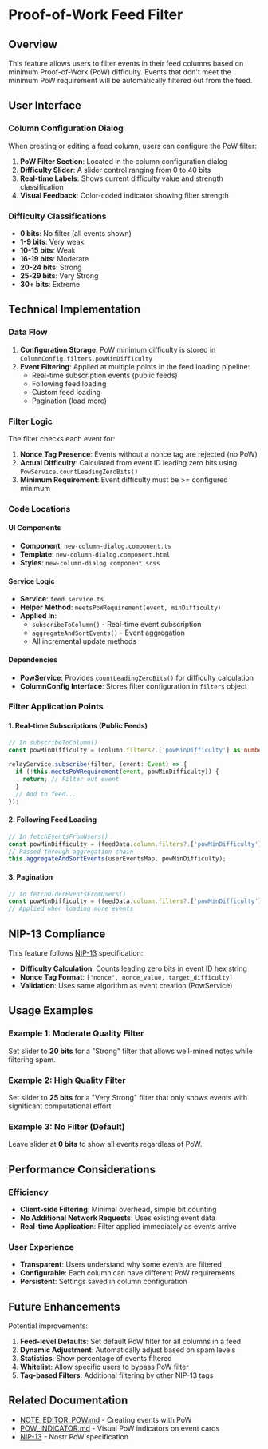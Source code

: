 # Proof-of-Work Feed Filter

## Overview

This feature allows users to filter events in their feed columns based on minimum Proof-of-Work (PoW) difficulty. Events that don't meet the minimum PoW requirement will be automatically filtered out from the feed.

## User Interface

### Column Configuration Dialog

When creating or editing a feed column, users can configure the PoW filter:

1. **PoW Filter Section**: Located in the column configuration dialog
2. **Difficulty Slider**: A slider control ranging from 0 to 40 bits
3. **Real-time Labels**: Shows current difficulty value and strength classification
4. **Visual Feedback**: Color-coded indicator showing filter strength

### Difficulty Classifications

- **0 bits**: No filter (all events shown)
- **1-9 bits**: Very weak
- **10-15 bits**: Weak
- **16-19 bits**: Moderate
- **20-24 bits**: Strong
- **25-29 bits**: Very Strong
- **30+ bits**: Extreme

## Technical Implementation

### Data Flow

1. **Configuration Storage**: PoW minimum difficulty is stored in `ColumnConfig.filters.powMinDifficulty`
2. **Event Filtering**: Applied at multiple points in the feed loading pipeline:
   - Real-time subscription events (public feeds)
   - Following feed loading
   - Custom feed loading
   - Pagination (load more)

### Filter Logic

The filter checks each event for:
1. **Nonce Tag Presence**: Events without a nonce tag are rejected (no PoW)
2. **Actual Difficulty**: Calculated from event ID leading zero bits using `PowService.countLeadingZeroBits()`
3. **Minimum Requirement**: Event difficulty must be >= configured minimum

### Code Locations

#### UI Components
- **Component**: `new-column-dialog.component.ts`
- **Template**: `new-column-dialog.component.html`
- **Styles**: `new-column-dialog.component.scss`

#### Service Logic
- **Service**: `feed.service.ts`
- **Helper Method**: `meetsPoWRequirement(event, minDifficulty)`
- **Applied In**:
  - `subscribeToColumn()` - Real-time event subscription
  - `aggregateAndSortEvents()` - Event aggregation
  - All incremental update methods

#### Dependencies
- **PowService**: Provides `countLeadingZeroBits()` for difficulty calculation
- **ColumnConfig Interface**: Stores filter configuration in `filters` object

### Filter Application Points

#### 1. Real-time Subscriptions (Public Feeds)
```typescript
// In subscribeToColumn()
const powMinDifficulty = (column.filters?.['powMinDifficulty'] as number) || 0;

relayService.subscribe(filter, (event: Event) => {
  if (!this.meetsPoWRequirement(event, powMinDifficulty)) {
    return; // Filter out event
  }
  // Add to feed...
});
```

#### 2. Following Feed Loading
```typescript
// In fetchEventsFromUsers()
const powMinDifficulty = (feedData.column.filters?.['powMinDifficulty'] as number) || 0;
// Passed through aggregation chain
this.aggregateAndSortEvents(userEventsMap, powMinDifficulty);
```

#### 3. Pagination
```typescript
// In fetchOlderEventsFromUsers()
const powMinDifficulty = (feedData.column.filters?.['powMinDifficulty'] as number) || 0;
// Applied when loading more events
```

## NIP-13 Compliance

This feature follows [NIP-13](https://github.com/nostr-protocol/nips/blob/master/13.md) specification:

- **Difficulty Calculation**: Counts leading zero bits in event ID hex string
- **Nonce Tag Format**: `["nonce", nonce_value, target_difficulty]`
- **Validation**: Uses same algorithm as event creation (PowService)

## Usage Examples

### Example 1: Moderate Quality Filter
Set slider to **20 bits** for a "Strong" filter that allows well-mined notes while filtering spam.

### Example 2: High Quality Filter
Set slider to **25 bits** for a "Very Strong" filter that only shows events with significant computational effort.

### Example 3: No Filter (Default)
Leave slider at **0 bits** to show all events regardless of PoW.

## Performance Considerations

### Efficiency
- **Client-side Filtering**: Minimal overhead, simple bit counting
- **No Additional Network Requests**: Uses existing event data
- **Real-time Application**: Filter applied immediately as events arrive

### User Experience
- **Transparent**: Users understand why some events are filtered
- **Configurable**: Each column can have different PoW requirements
- **Persistent**: Settings saved in column configuration

## Future Enhancements

Potential improvements:
1. **Feed-level Defaults**: Set default PoW filter for all columns in a feed
2. **Dynamic Adjustment**: Automatically adjust based on spam levels
3. **Statistics**: Show percentage of events filtered
4. **Whitelist**: Allow specific users to bypass PoW filter
5. **Tag-based Filters**: Additional filtering by other NIP-13 tags

## Related Documentation

- [NOTE_EDITOR_POW.md](./NOTE_EDITOR_POW.md) - Creating events with PoW
- [POW_INDICATOR.md](./POW_INDICATOR.md) - Visual PoW indicators on event cards
- [NIP-13](https://github.com/nostr-protocol/nips/blob/master/13.md) - Nostr PoW specification
